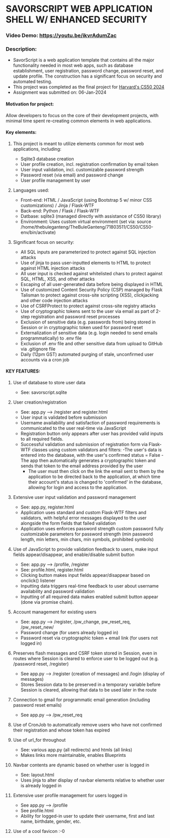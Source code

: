 # SAVORSCRIPT WEB APPLICATION SHELL W/ ENHANCED SECURITY
### Video Demo:  https://youtu.be/ikvrAdumZac

### Description:
- SavorScript is a web application template that contains all the major functionality needed in most web apps, such as database establishment, user registration, password change, password reset, and update profile. The construction has a significant focus on security and automated testing.
- This project was completed as the final project for [Harvard's CS50 2024](https://cs50.harvard.edu/x/2023/project/)
- Assignment was submitted on: 06-Jan-2024


#### Motivation for project:
Allow developers to focus on the core of their development projects, with minimal time spent re-creating common elements in web applications.


#### Key elements:
1. This project is meant to utilize elements common for most web applications, including: 
    - Sqlite3 database creation
    - User profile creation, incl. registration confirmation by email token
    - User input validation, incl. customizable password strength
    - Password reset (via email) and password change
    - User profile management by user

1. Languages used:
    - Front-end: HTML / JavaScript (using Bootstrap 5 w/ minor CSS customizations) / Jinja / Flask-WTF
    - Back-end: Python / Flask / Flask-WTF
    - Datbase: sqlite3 (managed directly with assistance of CS50 library)
    - Environment: Uses custom virtual environment (set via: source /home/thebuleganteng/TheBuleGanteng/71803511/CS50/CS50-env/bin/activate)

1. Significant focus on security:
    - All SQL inputs are parameterized to protect against SQL injection attacks
    - Use of jinja to pass user-inputted elements to HTML to protect against HTML injection attacks
    - All user input is checked against whitelisted chars to protect against SQL, HTML, XSS, and other attacks
    - Escaping of all user-generated data before being displayed in HTML 
    - Use of customized Content Security Policy (CSP) managed by Flask Talisman to protect against cross-site scripting (XSS), clickjacking and other code injection attacks
    - Use of CSRFProtect to protect against cross-site registry attacks
    - Use of cryptographic tokens sent to the user via email as part of 2-step registration and password reset processes
    - Exclusion of sensitive data (e.g. passwords from) being stored in Session or in cryptographic token used for password reset
    - Externalization of sensitive data (e.g. login needed to send emails programmatically) to .env file
    - Exclusion of .env file and other sensitive data from upload to GitHub via .gitignore file
    - Daily (12pm GST) automated purging of stale, unconfirmed user accounts via a cron job



#### KEY FEATURES:
1. Use of database to store user data
    - See: savorscript.sqlite

1. User creation/registration
    - See: app.py --> /register and register.html
    - User input is validated before submission
    - Username availability and satisfaction of password requirements is communicated to the user real-time via JavaScript
    - Registration button only appears after user has provided valid inputs to all required fields.
    - Successful validation and submission of registration form via Flask-WTF classes using custom validators and filters:
        -The user's data is entered into the database, with the user's confirmed status = False
        -The app then automatically generates a cryptographic token and sends that token to the email address provided by the user
        - The user must then click on the link the email sent to them by the application to be directed back to the application, at which time their account's status is changed to 'confirmed' in the database, allowing for login and access to the application.

1. Extensive user input validation and password management
    - See: app.py, register.html
    - Application uses standard and custom Flask-WTF filters and validators, with helpful error messages displayed to the user alongside the form fields that failed validation
    - Application uses enforces password strength custom password fully customizable parameters for password strength (min password length, min letters, min chars, min symbols, prohibited symbols)
    
1. Use of JavaScript to provide validation feedback to users, make input fields appear/disappear, and enable/disable submit button
    - See: app.py --> /profile, /register
    - See: profile.html, register.html
    - Clicking button makes input fields appear/disappear based on onclick() listener
    - Inputting data triggers real-time feedback to user about username availability and password validation
    - Inputting of all required data makes enabled submit button appear (done via promise chain).

1. Account management for existing users
    - See: app.py --> /register, /pw_change, pw_reset_req, /pw_reset_new/<token>
    - Password change (for users already logged in)
    - Password reset via cryptographic token + email link (for users not logged in)

1. Preserves flash messages and CSRF token stored in Session, even in routes where Session is cleared to enforce user to be logged out (e.g. /password reset, /register)
    - See app.py --> /register (creation of messages) and /login (display 
    of messages)
    - Stores Session data to be preserved in a temporary variable before Session is cleared, allowing that data to be used later in the route

1. Connection to gmail for programmatic email generation (including 
password reset emails)
    - See app.py --> /pw_reset_req

1. Use of CronJob to automatically remove users who have not confirmed their registration and whose token has expired

1. Use of url_for throughout
    - See: various app.py (all redirects) and htmls (all <a> links)
    - Makes links more maintainable, enables Blueprints

1. Navbar contents are dynamic based on whether user is logged in
    - See: layout.html
    - Uses jinja to alter display of navbar elements relative to whether user
    is already logged in

1. Extensive user profile management for users logged in
    - See app.py --> /profile
    - See profile.html
    - Ability for logged-in user to update their username, first and last name, 
    birthdate, gender, etc.
    
1. Use of a cool favicon :-0